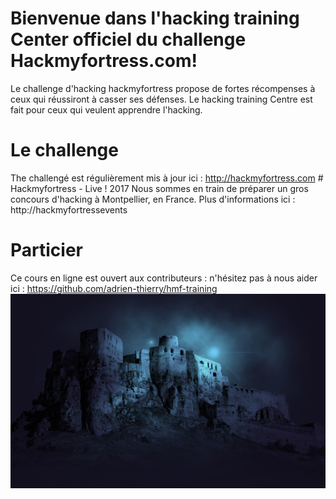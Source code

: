 # Bienvenue dans l'hacking training Center officiel du challenge Hackmyfortress.com!
Le challenge d'hacking hackmyfortress propose de fortes récompenses à ceux qui réussiront à casser ses défenses.
Le hacking training Centre est fait pour ceux qui veulent apprendre l'hacking.
# Le challenge
The challengé est régulièrement mis à jour ici : http://hackmyfortress.com # Hackmyfortress - Live ! 2017
Nous sommes en train de préparer un gros concours d'hacking à Montpellier, en France. Plus d'informations ici : http://hackmyfortressevents 
# Particier
Ce cours en ligne est ouvert aux contributeurs : n'hésitez pas à nous aider ici : https://github.com/adrien-thierry/hmf-training ![alt text](https://raw.githubusercontent.com/adrien-thierry/hmf-training/master/src/fortress.jpg "Fortress")